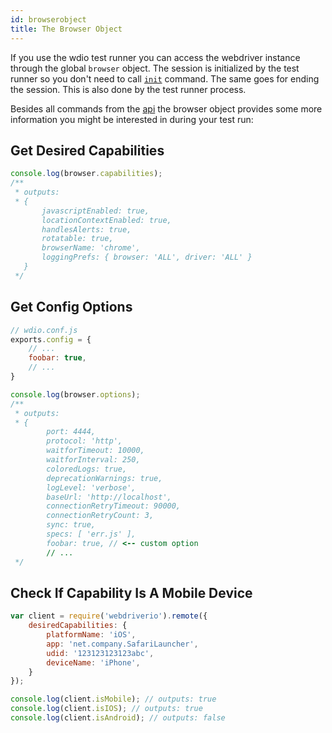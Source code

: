 ```yaml
---
id: browserobject
title: The Browser Object
---
```


If you use the wdio test runner you can access the webdriver instance through the global `browser` object. The session is initialized by the test runner so you don't need to call [`init`](/api/protocol/init.html) command. The same goes for ending the session. This is also done by the test runner process.

Besides all commands from the [api](/api.html) the browser object provides some more information you might be interested in during your test run:

## Get Desired Capabilities

```js
console.log(browser.capabilities);
/**
 * outputs:
 * {
       javascriptEnabled: true,
       locationContextEnabled: true,
       handlesAlerts: true,
       rotatable: true,
       browserName: 'chrome',
       loggingPrefs: { browser: 'ALL', driver: 'ALL' }
   }
 */
```

## Get Config Options

```js
// wdio.conf.js
exports.config = {
    // ...
    foobar: true,
    // ...
}
```

```js
console.log(browser.options);
/**
 * outputs:
 * {
        port: 4444,
        protocol: 'http',
        waitforTimeout: 10000,
        waitforInterval: 250,
        coloredLogs: true,
        deprecationWarnings: true,
        logLevel: 'verbose',
        baseUrl: 'http://localhost',
        connectionRetryTimeout: 90000,
        connectionRetryCount: 3,
        sync: true,
        specs: [ 'err.js' ],
        foobar: true, // <-- custom option
        // ...
 */
```

## Check If Capability Is A Mobile Device

```js
var client = require('webdriverio').remote({
    desiredCapabilities: {
        platformName: 'iOS',
        app: 'net.company.SafariLauncher',
        udid: '123123123123abc',
        deviceName: 'iPhone',
    }
});

console.log(client.isMobile); // outputs: true
console.log(client.isIOS); // outputs: true
console.log(client.isAndroid); // outputs: false
```
